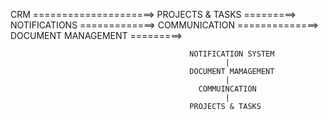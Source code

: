 CRM =====================>
PROJECTS & TASKS =========>
NOTIFICATIONS =============>
COMMUNICATION ==============>
DOCUMENT MANAGEMENT =========>

                                            NOTIFICATION SYSTEM
                                                    |
                                            DOCUMENT MAMAGEMENT
                                                    |
                                              COMMUINCATION
                                                    |
                                            PROJECTS & TASKS
                        